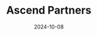 ---  
layout: startup_page  
title: "Ascend Partners"  
id: "ascendpartners.com"  
permalink: "/ascendpartnersascendpartners.com10082024/"  
website: "https://www.ascendpartners.com/"  
funding_round: ""  
funding_amount: ""  
investors: "Achieve Partners"  
about: "Ascend Partners is a consulting and strategy firm specializing in financial planning and analysis (FP&A), serving as a leading Diamond Partner in the OneStream ecosystem. They provide tailored OneStream integration and implementation services, enhancing process efficiency and reducing costs across finance functions for enterprise clients."  
markets: "Investment Management, Health Care"  
hq: "New York, New York, United States"  
founded_year: "2014"  
linkedin: "https://www.linkedin.com/company/ascend-partners-nyc"  
twitter: "https://twitter.com/PartnersAscend"  
instagram: ""  
facebook: ""  
crunchbase: "https://www.crunchbase.com/organization/ascend-partners"  
pitchbook: "https://pitchbook.com/profiles/company/384700-24"  

date_display: "08-Oct-2024"  
date: "2024-10-08"

# SEO Optimization  
meta_title: "Ascend Partners"  
meta_description: "Ascend Partners, Ascend Partners is a consulting and strategy firm specializing in financial planning and analysis (FP&A), serving as a leading Diamond Partner in the ..."  
meta_keywords: "Ascend Partners, Investment Management, Health Care,  funding"  
canonical_url: "https://startup.projectstartups.com/ascendpartnersascendpartners.com10082024/"  
---